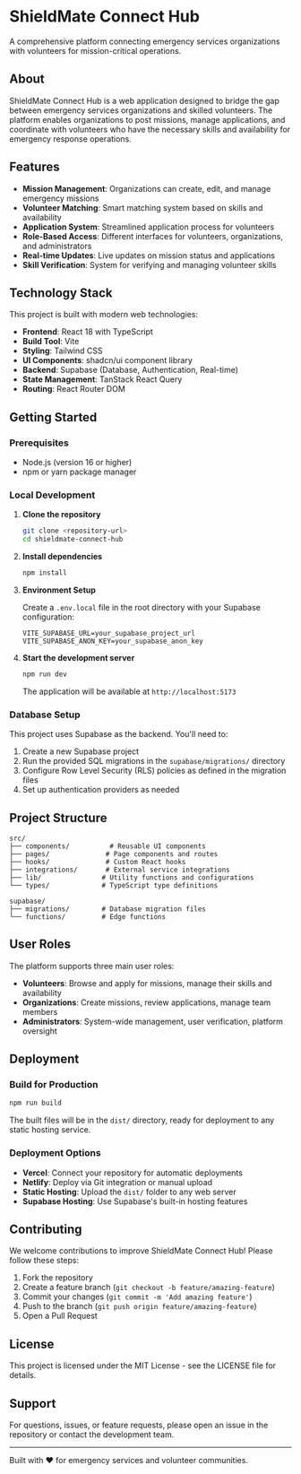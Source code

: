 
# ShieldMate Connect Hub

A comprehensive platform connecting emergency services organizations with volunteers for mission-critical operations.

## About

ShieldMate Connect Hub is a web application designed to bridge the gap between emergency services organizations and skilled volunteers. The platform enables organizations to post missions, manage applications, and coordinate with volunteers who have the necessary skills and availability for emergency response operations.

## Features

- **Mission Management**: Organizations can create, edit, and manage emergency missions
- **Volunteer Matching**: Smart matching system based on skills and availability
- **Application System**: Streamlined application process for volunteers
- **Role-Based Access**: Different interfaces for volunteers, organizations, and administrators
- **Real-time Updates**: Live updates on mission status and applications
- **Skill Verification**: System for verifying and managing volunteer skills

## Technology Stack

This project is built with modern web technologies:

- **Frontend**: React 18 with TypeScript
- **Build Tool**: Vite
- **Styling**: Tailwind CSS
- **UI Components**: shadcn/ui component library
- **Backend**: Supabase (Database, Authentication, Real-time)
- **State Management**: TanStack React Query
- **Routing**: React Router DOM

## Getting Started

### Prerequisites

- Node.js (version 16 or higher)
- npm or yarn package manager

### Local Development

1. **Clone the repository**
   ```sh
   git clone <repository-url>
   cd shieldmate-connect-hub
   ```

2. **Install dependencies**
   ```sh
   npm install
   ```

3. **Environment Setup**
   
   Create a `.env.local` file in the root directory with your Supabase configuration:
   ```
   VITE_SUPABASE_URL=your_supabase_project_url
   VITE_SUPABASE_ANON_KEY=your_supabase_anon_key
   ```

4. **Start the development server**
   ```sh
   npm run dev
   ```

   The application will be available at `http://localhost:5173`

### Database Setup

This project uses Supabase as the backend. You'll need to:

1. Create a new Supabase project
2. Run the provided SQL migrations in the `supabase/migrations/` directory
3. Configure Row Level Security (RLS) policies as defined in the migration files
4. Set up authentication providers as needed

## Project Structure

```
src/
├── components/          # Reusable UI components
├── pages/              # Page components and routes
├── hooks/              # Custom React hooks
├── integrations/       # External service integrations
├── lib/               # Utility functions and configurations
└── types/             # TypeScript type definitions

supabase/
├── migrations/        # Database migration files
└── functions/         # Edge functions
```

## User Roles

The platform supports three main user roles:

- **Volunteers**: Browse and apply for missions, manage their skills and availability
- **Organizations**: Create missions, review applications, manage team members
- **Administrators**: System-wide management, user verification, platform oversight

## Deployment

### Build for Production

```sh
npm run build
```

The built files will be in the `dist/` directory, ready for deployment to any static hosting service.

### Deployment Options

- **Vercel**: Connect your repository for automatic deployments
- **Netlify**: Deploy via Git integration or manual upload
- **Static Hosting**: Upload the `dist/` folder to any web server
- **Supabase Hosting**: Use Supabase's built-in hosting features

## Contributing

We welcome contributions to improve ShieldMate Connect Hub! Please follow these steps:

1. Fork the repository
2. Create a feature branch (`git checkout -b feature/amazing-feature`)
3. Commit your changes (`git commit -m 'Add amazing feature'`)
4. Push to the branch (`git push origin feature/amazing-feature`)
5. Open a Pull Request

## License

This project is licensed under the MIT License - see the LICENSE file for details.

## Support

For questions, issues, or feature requests, please open an issue in the repository or contact the development team.

---

Built with ❤️ for emergency services and volunteer communities.
